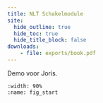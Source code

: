 ```yaml
---
title: NLT Schakelmodule
site:
  hide_outline: true
  hide_toc: true
  hide_title_block: false
downloads:
    - file: exports/book.pdf
---
```


Demo voor Joris.

```{figure} https://cdn.mathpix.com/cropped/2024_12_20_510ffc175a3910aebf8dg-01.jpg?height=1764&width=1680&top_left_y=611&top_left_x=182
:width: 90%
:name: fig_start

```
